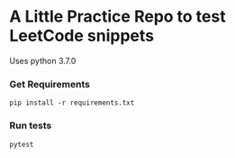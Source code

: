 # A Little Practice Repo to test LeetCode snippets
Uses python 3.7.0

### Get Requirements
`pip install -r requirements.txt`

### Run tests
`pytest`
